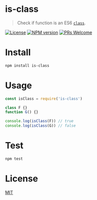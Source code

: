 # is-class

> Check if function is an ES6 [`class`](https://developer.mozilla.org/en-US/docs/Web/JavaScript/Reference/Classes).

[![License](http://img.shields.io/badge/license-MIT-blue.svg)](https://raw.githubusercontent.com/miguelmota/is-class/master/LICENSE)
[![NPM version](https://badge.fury.io/js/is-class.svg)](http://badge.fury.io/js/is-class)
[![PRs Welcome](https://img.shields.io/badge/PRs-welcome-brightgreen.svg)](#contributing)

# Install

```bash
npm install is-class
```

# Usage

```javascript
const isClass = require('is-class')

class F {}
function G() {}

console.log(isClass(F)) // true
console.log(isClass(G)) // false
```

# Test

```bash
npm test
```

# License

[MIT](LICENSE)
